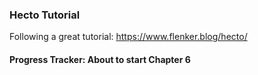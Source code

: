 ### Hecto Tutorial
Following a great tutorial: https://www.flenker.blog/hecto/

#### Progress Tracker: About to start Chapter 6